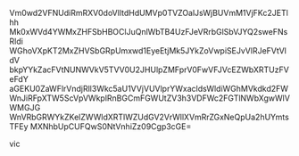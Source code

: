 Vm0wd2VFNUdiRmRXV0doVlltdHdUMVp0TVZOalJsWjBUVmM1VjFKc2JETlhh
Mk0xWVd4YWMxZHFSbHBOClJuQnlWbTB4UzFJeVRrbGlSbVJYQ2sweFNsRldi
WGhoVXpKT2MxZHVSbGRpUmxwd1EyeEtjMk5JYkZoVwpiSEJvVlRJeFVtVldV
bkpYYkZacFVtNUNWVkV5TVV0U2JHUlpZMFprV0FwVFJVcEZWbXRTUzFVeFdY
aGEKU0ZaWFlrVndjRll3Wkc5aU1VVjVUVlprYWxacldsWldiWGhMVkdkd2FW
WnJiRFpXTW5ScVpVWkplRnBGCmFGWUtZV3h3VDFWc2FGTlNWbXgwWlVWMGJG
WnVRbGRWYkZKelZWWldXRTlWZUdGV2VrWllXVmRrZGxNeQpUa2hUYmtsTFEy
MXNhbUpCUFQwS0NtVnhiZz09Cgp3cGE=

vic